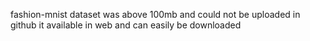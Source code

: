 fashion-mnist dataset was above 100mb and could not be uploaded in github
it available in web and can easily be downloaded
